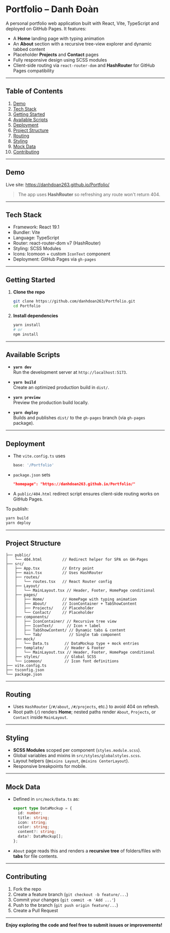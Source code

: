 # Portfolio – Danh Đoàn

A personal portfolio web application built with React, Vite, TypeScript and deployed on GitHub Pages. It features:

- A **Home** landing page with typing animation  
- An **About** section with a recursive tree-view explorer and dynamic tabbed content  
- Placeholder **Projects** and **Contact** pages  
- Fully responsive design using SCSS modules  
- Client-side routing via `react-router-dom` and **HashRouter** for GitHub Pages compatibility  

---

## Table of Contents

1. [Demo](#demo)  
2. [Tech Stack](#tech-stack)  
3. [Getting Started](#getting-started)  
4. [Available Scripts](#available-scripts)  
5. [Deployment](#deployment)  
6. [Project Structure](#project-structure)  
7. [Routing](#routing)  
8. [Styling](#styling)  
9. [Mock Data](#mock-data)  
10. [Contributing](#contributing)  

---

## Demo

Live site: https://danhdoan263.github.io/Portfolio/  

> The app uses **HashRouter** so refreshing any route won't return 404.

---

## Tech Stack

- Framework: React 19.1  
- Bundler: Vite  
- Language: TypeScript  
- Router: react-router-dom v7 (HashRouter)  
- Styling: SCSS Modules  
- Icons: Icomoon + custom `IconText` component  
- Deployment: GitHub Pages via `gh-pages`  

---

## Getting Started

1. **Clone the repo**  
   ```bash
   git clone https://github.com/danhdoan263/Portfolio.git
   cd Portfolio
   ```

2. **Install dependencies**  
   ```bash
   yarn install
   # or
   npm install
   ```

---

## Available Scripts

- **`yarn dev`**  
  Run the development server at `http://localhost:5173`.

- **`yarn build`**  
  Create an optimized production build in `dist/`.

- **`yarn preview`**  
  Preview the production build locally.

- **`yarn deploy`**  
  Builds and publishes `dist/` to the `gh-pages` branch (via `gh-pages` package).

---

## Deployment

- The `vite.config.ts` uses  
  ```ts
  base: '/Portfolio'
  ```  
- `package.json` sets  
  ```json
  "homepage": "https://danhdoan263.github.io/Portfolio/"
  ```  
- A `public/404.html` redirect script ensures client-side routing works on GitHub Pages.

To publish:  
```bash
yarn build
yarn deploy
```

---

## Project Structure

```
├── public/
│   └── 404.html         // Redirect helper for SPA on GH-Pages
├── src/
│   ├── App.tsx          // Entry point
│   ├── main.tsx         // Uses HashRouter
│   ├── routes/
│   │   └── routes.tsx   // React Router config
│   ├── Layout/
│   │   └── MainLayout.tsx // Header, Footer, HomePage conditional
│   ├── pages/
│   │   ├── Home/        // HomePage with typing animation
│   │   ├── About/       // IconContainer + TabShowContent
│   │   ├── Projects/    // Placeholder
│   │   └── Contact/     // Placeholder
│   ├── components/
│   │   ├── IconContainer/ // Recursive tree view
│   │   ├── IconText/      // Icon + label
│   │   ├── TabShowContent/ // Dynamic tabs & content
│   │   └── Tab/            // Single tab component
│   ├── mock/
│   │   └── Data.ts       // DataMockup type + mock entries
│   ├── template/         // Header & Footer
│   │   └── MainLayout.tsx // Header, Footer, HomePage conditional
│   ├── styles/           // Global SCSS
│   └── icomoon/          // Icon font definitions
├── vite.config.ts
├── tsconfig.json
└── package.json
```

---

## Routing

- Uses `HashRouter` (`/#/about`, `/#/projects`, etc.) to avoid 404 on refresh.  
- Root path (`/`) renders **Home**; nested paths render `About`, `Projects`, or `Contact` inside `MainLayout`.

---

## Styling

- **SCSS Modules** scoped per component (`styles.module.scss`).  
- Global variables and mixins in `src/styles/globalstyles.scss`.  
- Layout helpers (`@mixins Layout`, `@mixins CenterLayout`).  
- Responsive breakpoints for mobile.

---

## Mock Data

- Defined in `src/mock/Data.ts` as:
  ```ts
  export type DataMockup = {
    id: number;
    title: string;
    icon: string;
    color: string;
    content?: string;
    data?: DataMockup[];
  };
  ```
- `About` page reads this and renders a **recursive tree** of folders/files with **tabs** for file contents.

---

## Contributing

1. Fork the repo  
2. Create a feature branch (`git checkout -b feature/...`)  
3. Commit your changes (`git commit -m 'Add ...'`)  
4. Push to the branch (`git push origin feature/...`)  
5. Create a Pull Request

---

**Enjoy exploring the code and feel free to submit issues or improvements!**
